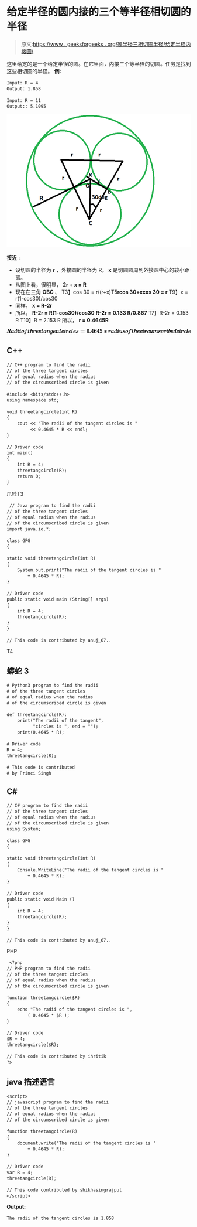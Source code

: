 # 给定半径的圆内接的三个等半径相切圆的半径

> 原文:[https://www . geeksforgeeks . org/等半径三相切圆半径/给定半径内接圆/](https://www.geeksforgeeks.org/radii-of-the-three-tangent-circles-of-equal-radius-which-are-inscribed-within-a-circle-of-given-radius/)

这里给定的是一个给定半径的圆。在它里面，内接三个等半径的切圆。任务是找到这些相切圆的半径。
**例:**

```
Input: R = 4
Output: 1.858

Input: R = 11
Output:: 5.1095
```

![](img/34b7e58961ce1a7f0275d4adc080342b.png)

**接近** :

*   设切圆的半径为 **r** ，外接圆的半径为
    R。 **x** 是切圆圆周到外接圆中心的较小距离。
*   从图上看，很明显，
    **2r + x = R**
*   现在在三角 **OBC** 、
    T3】cos 30 = r/(r+x)T5**rcos 30+xcos 30 = r**
    T9】x = r(1-cos30)/cos30
*   同样， **x = R-2r**
*   所以，
    **R-2r = R(1-cos30)/cos30**
    **R-2r = 0.133 R/0.867**
    T7】R-2r = 0.153 R
    T10】R = 2.153 R
    所以， **r = 0.4645R**

![Radii of three tangent circles = 0.4645*radius of the circumscribed circle  ](img/3e7c60b184d39b42eb18238dd0ec8ec9.png "Rendered by QuickLaTeX.com")

## C++

```
// C++ program to find the radii
// of the three tangent circles
// of equal radius when the radius
// of the circumscribed circle is given

#include <bits/stdc++.h>
using namespace std;

void threetangcircle(int R)
{
    cout << "The radii of the tangent circles is "
         << 0.4645 * R << endl;
}

// Driver code
int main()
{
    int R = 4;
    threetangcircle(R);
    return 0;
}
```

<gfg-tab role="tab" slot="tab" id="gfg-tab-1">爪哇</gfg-tab>T3

```
 // Java program to find the radii
// of the three tangent circles
// of equal radius when the radius
// of the circumscribed circle is given
import java.io.*;

class GFG 
{

static void threetangcircle(int R)
{
    System.out.print("The radii of the tangent circles is "
        + 0.4645 * R);
}

// Driver code
public static void main (String[] args) 
{
    int R = 4;
    threetangcircle(R);
}
}

// This code is contributed by anuj_67.. 
```

T4

## 蟒蛇 3

```
# Python3 program to find the radii
# of the three tangent circles
# of equal radius when the radius
# of the circumscribed circle is given

def threetangcircle(R):
    print("The radii of the tangent",
          "circles is ", end = "");
    print(0.4645 * R);

# Driver code
R = 4;
threetangcircle(R);

# This code is contributed
# by Princi Singh
```

## C#

```
// C# program to find the radii
// of the three tangent circles
// of equal radius when the radius
// of the circumscribed circle is given
using System;

class GFG
{

static void threetangcircle(int R)
{
    Console.WriteLine("The radii of the tangent circles is "
        + 0.4645 * R);
}

// Driver code
public static void Main ()
{
    int R = 4;
    threetangcircle(R);
}
}

// This code is contributed by anuj_67..
```

<gfg-tab role="tab" slot="tab" id="gfg-tab-4">PHP</gfg-tab><gfg-panel role="tabpanel" slot="panel" id="gfg-panel-4" data-code-lang="php"></gfg-panel>

```
 <?php
// PHP program to find the radii
// of the three tangent circles
// of equal radius when the radius
// of the circumscribed circle is given

function threetangcircle($R)
{
    echo "The radii of the tangent circles is ",
        ( 0.4645 * $R );
}

// Driver code
$R = 4;
threetangcircle($R);

// This code is contributed by ihritik
?> 
```

## java 描述语言

```
<script>
// javascript program to find the radii
// of the three tangent circles
// of equal radius when the radius
// of the circumscribed circle is given

function threetangcircle(R)
{
    document.write("The radii of the tangent circles is "
        + 0.4645 * R);
}

// Driver code
var R = 4;
threetangcircle(R);

// This code contributed by shikhasingrajput
</script>
```

**Output:** 

```
The radii of the tangent circles is 1.858
```